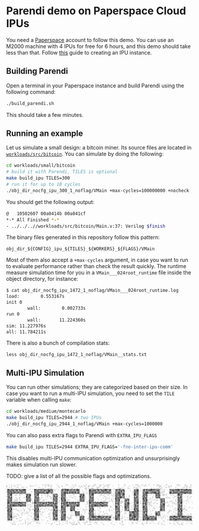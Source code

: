 

# Parendi demo on Paperspace Cloud IPUs
You need a [Paperspace](https://paperspace.com) account to follow this demo.
You can use an M2000 machine with 4 IPUs for free for 6 hours, and this demo should take less than that. Follow [this](paperspace.md) guide to creating an IPU instance.
## Building Parendi
Open a terminal in your Paperspace instance and build Parendi using the following command:
```bash
./build_parendi.sh
```
This should take a few minutes.

## Running an example

Let us simulate a small design: a bitcoin miner. Its source files are located in [`workloads/src/bitcoin`](workloads/src/bitcoin/). You can simulate by doing the following:
```bash
cd workloads/small/bitcoin
# build it with Parendi, TILES is optional
make build_ipu TILES=300
# run it for up to 1B cycles
./obj_dir_nocfg_ipu_300_1_noflag/VMain +max-cycles=100000000 +nocheck

```
You should get the following output:
```bash
@   10502607 00a0414b 00a041cf
*-* All Finished *-*
- ../../..//workloads/src/bitcoin/Main.v:37: Verilog $finish
```
The binary files generated in this repository follow this pattern:
```
obj_dir_${CONFIG}_ipu_${TILES}_${WORKERS}_${FLAGS}/VMain
```
Most of them also accept a `+max-cycles` argument, in case you want to run to evaluate performance rather than check the result quickly.
The runtime measure simulation time for you in a `VMain___024root_runtime` file inside the object directory, for instance:
```
$ cat obj_dir_nocfg_ipu_1472_1_noflag/VMain___024root_runtime.log
load:        0.553167s
init 0
        wall:        0.002733s
run 0
        wall:       11.224360s
sim: 11.227976s
all: 11.784211s
```
There is also a bunch of compilation stats:
```
less obj_dir_nocfg_ipu_1472_1_noflag/VMain__stats.txt
```

## Multi-IPU Simulation
You can run other simulations; they are categorized based on their size.
In case you want to run a multi-IPU simulation, you need to set the `TILE` variable when calling `make`:

```bash
cd workloads/medium/montecarlo
make build_ipu TILES=2944 # two IPUs
./obj_dir_nocfg_ipu_2944_1_noflag/VMain +max-cycles=1000000
```


You can also pass extra flags to Parendi with `EXTRA_IPU_FLAGS`
```bash
make build_ipu TILES=2944 EXTRA_IPU_FLAGS='-fno-inter-ipu-comm'
```
This disables multi-IPU communication optimization and unsurprisingly makes simulation run slower.

TODO: give a list of all the possible flags and optimizations.




<p align='center'>
    <img src="docs/logo_rendered.png", width='640', align='middle'>
</p>

